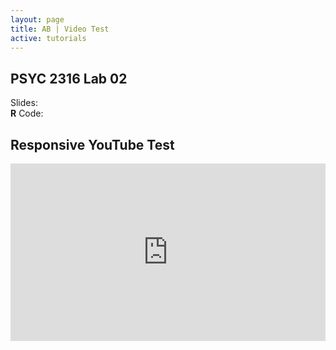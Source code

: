 ```yaml
---
layout: page
title: AB | Video Test
active: tutorials
---
```


## PSYC 2316 Lab 02

Slides: <a href="http://aaronbaggett.com/r_code/two_way_anova.R">
          <span class="glyphicon glyphicon-list-alt"></span>
        </a>
<br>
**R** Code: <a href="http://aaronbaggett.com/r_code/two_way_anova.R">
          <span class="glyphicon glyphicon-signal"></span>
        </a>

## Responsive YouTube Test
<style>.embed-container { position: relative; padding-bottom: 56.25%; height: 0; overflow: hidden; max-width: 100%; } .embed-container iframe, .embed-container object, .embed-container embed { position: absolute; top: 0; left: 0; width: 100%; height: 100%; }</style><div class='embed-container'><iframe src='https://www.youtube.com/embed/2E5vHcubzCA?rel=0&amp;showinfo=0' frameborder='0' allowfullscreen></iframe></div>
